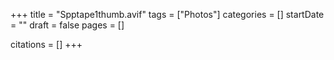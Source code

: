 +++
title = "Spptape1thumb.avif"
tags = ["Photos"]
categories = []
startDate = ""
draft = false
pages = []

citations = []
+++
